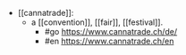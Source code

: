 - [[cannatrade]]:
  - a [[convention]], [[fair]], [[festival]].
    - #go https://www.cannatrade.ch/de/
    - #en https://www.cannatrade.ch/en